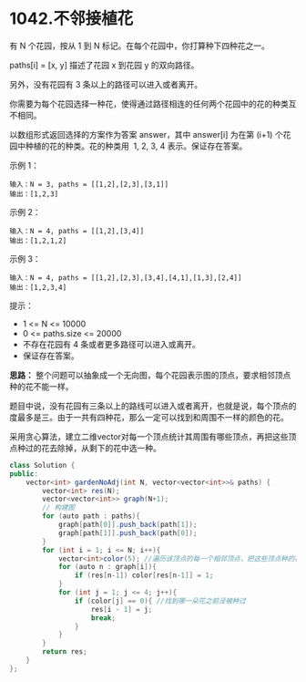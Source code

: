 # 1042.不邻接植花

有 N 个花园，按从 1 到 N 标记。在每个花园中，你打算种下四种花之一。

paths[i] = [x, y] 描述了花园 x 到花园 y 的双向路径。

另外，没有花园有 3 条以上的路径可以进入或者离开。

你需要为每个花园选择一种花，使得通过路径相连的任何两个花园中的花的种类互不相同。

以数组形式返回选择的方案作为答案 answer，其中 answer[i] 为在第 (i+1) 个花园中种植的花的种类。花的种类用  1, 2, 3, 4 表示。保证存在答案。

示例 1：
```
输入：N = 3, paths = [[1,2],[2,3],[3,1]]
输出：[1,2,3]
```
示例 2：
```
输入：N = 4, paths = [[1,2],[3,4]]
输出：[1,2,1,2]
```
示例 3：
```
输入：N = 4, paths = [[1,2],[2,3],[3,4],[4,1],[1,3],[2,4]]
输出：[1,2,3,4]
```

提示：

- 1 <= N <= 10000
- 0 <= paths.size <= 20000
- 不存在花园有 4 条或者更多路径可以进入或离开。
- 保证存在答案。

__思路：__ 整个问题可以抽象成一个无向图，每个花园表示图的顶点，要求相邻顶点种的花不能一样。

题目中说，没有花园有三条以上的路线可以进入或者离开，也就是说，每个顶点的度最多是三。由于一共有四种花，那么一定可以找到和周围不一样的颜色的花。

采用贪心算法，建立二维vector对每一个顶点统计其周围有哪些顶点，再把这些顶点种过的花去除掉，从剩下的花中选一种。
```java
class Solution {
public:
    vector<int> gardenNoAdj(int N, vector<vector<int>>& paths) {
        vector<int> res(N);
        vector<vector<int>> graph(N+1);
        // 构建图
        for (auto path : paths){
            graph[path[0]].push_back(path[1]);
            graph[path[1]].push_back(path[0]);
        }
        for (int i = 1; i <= N; i++){
            vector<int>color(5); //遍历该顶点的每一个相邻顶点，把这些顶点种的花存在color中
            for (auto n : graph[i]){
                if (res[n-1]) color[res[n-1]] = 1;
            }
            for (int j = 1; j <= 4; j++){
                if (color[j] == 0){ //找到哪一朵花之前没被种过
                    res[i - 1] = j;
                    break; 
                }
            }
        }
        return res;
    }
};
```